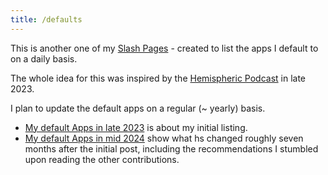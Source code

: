 ```yaml
---
title: /defaults
---
```


This is another one of my [Slash Pages](/slashes) - created to list the apps I default to on a daily basis. 

The whole idea for this was inspired by the [Hemispheric Podcast](https://listen.hemisphericviews.com/097) in late 2023. 

I plan to update the default apps on a regular (~ yearly) basis.

- [My default Apps in late 2023](/2023/default-apps-2023) is about my initial listing.  
- [My default Apps in mid 2024](/2024/default-apps-2024) show what hs changed roughly seven months after the initial post, including the recommendations I stumbled upon reading the other contributions. 
